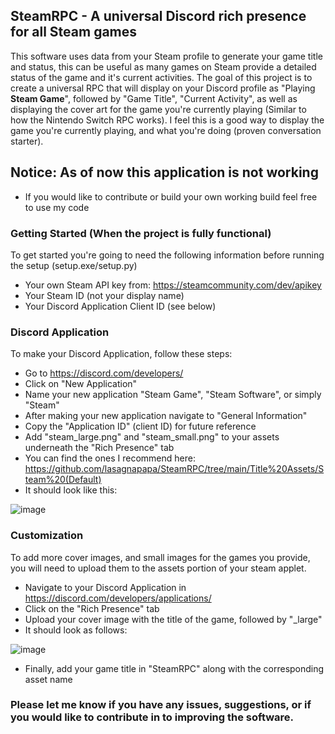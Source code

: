 ## SteamRPC - A universal Discord rich presence for all Steam games

This software uses data from your Steam profile to generate your game title and status, this can be useful as many games on Steam provide a detailed status of the game and it's current activities. The goal of this project is to create a universal RPC that will display on your Discord profile as "Playing **Steam Game**", followed by "Game Title", "Current Activity", as well as displaying the cover art for the game you're currently playing (Similar to how the Nintendo Switch RPC works). I feel this is a good way to display the game you're currently playing, and what you're doing (proven conversation starter).

## Notice: As of now this application is not working
- If you would like to contribute or build your own working build feel free to use my code

### Getting Started (When the project is fully functional)

To get started you're going to need the following information before running the setup (setup.exe/setup.py)
- Your own Steam API key from: https://steamcommunity.com/dev/apikey
- Your Steam ID (not your display name)
- Your Discord Application Client ID (see below)
 
### Discord Application

To make your Discord Application, follow these steps:
- Go to https://discord.com/developers/
- Click on "New Application"
- Name your new application "Steam Game", "Steam Software", or simply "Steam"
- After making your new application navigate to "General Information"
- Copy the "Application ID" (client ID) for future reference
- Add "steam_large.png" and "steam_small.png" to your assets underneath the "Rich Presence" tab
- You can find the ones I recommend here: https://github.com/lasagnapapa/SteamRPC/tree/main/Title%20Assets/Steam%20(Default)
- It should look like this:

![image](https://github.com/lasagnapapa/SteamRPC/assets/68775205/2096040e-ecbe-4be3-87bc-8875ca91c8fb)


### Customization

To add more cover images, and small images for the games you provide, you will need to upload them to the assets portion of your steam applet.
- Navigate to your Discord Application in https://discord.com/developers/applications/
- Click on the "Rich Presence" tab
- Upload your cover image with the title of the game, followed by "_large"
- It should look as follows:

![image](https://github.com/lasagnapapa/SteamRPC/assets/68775205/e72c130d-6335-4be9-af57-a1149958cf0e)

- Finally, add your game title in "SteamRPC" along with the corresponding asset name

### Please let me know if you have any issues, suggestions, or if you would like to contribute in to improving the software.
